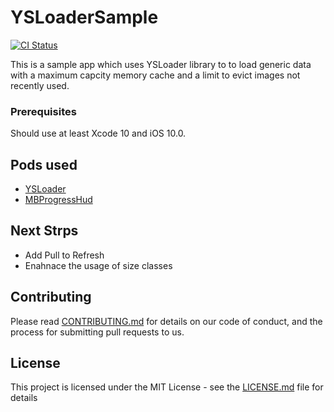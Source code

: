 # YSLoaderSample

[![CI Status](https://img.shields.io/travis/ysadiq/YSLoaderSample.svg?style=flat)](https://travis-ci.org/ysadiq/YSLoaderSample)

This is a sample app which uses YSLoader library to to load generic data with a maximum capcity memory cache and a limit to evict images not recently used.

### Prerequisites

Should use at least Xcode 10 and iOS 10.0.

## Pods used

* [YSLoader](https://github.com/ysadiq/YSLoader/tree/master)
* [MBProgressHud](https://github.com/jdg/MBProgressHUD)

## Next Strps

* Add Pull to Refresh
* Enahnace the usage of size classes

## Contributing

Please read [CONTRIBUTING.md](https://gist.github.com/PurpleBooth/b24679402957c63ec426) for details on our code of conduct, and the process for submitting pull requests to us.

## License

This project is licensed under the MIT License - see the [LICENSE.md](LICENSE.md) file for details
